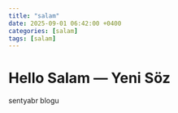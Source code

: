 ```yaml
---
title: "salam"
date: 2025-09-01 06:42:00 +0400
categories: [salam]
tags: [salam]
---
```


# Hello Salam — Yeni Söz

sentyabr blogu



